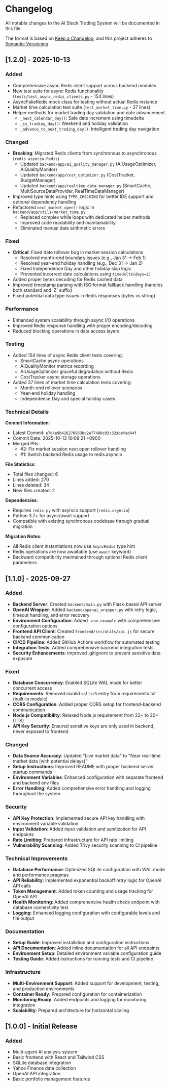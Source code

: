 # Changelog

All notable changes to the AI Stock Trading System will be documented in this file.

The format is based on [Keep a Changelog](https://keepachangelog.com/en/1.0.0/),
and this project adheres to [Semantic Versioning](https://semver.org/spec/v2.0.0.html).

## [1.2.0] - 2025-10-13

### Added
- Comprehensive async Redis client support across backend modules
- New test suite for async Redis functionality (`tests/test_async_redis_clients.py` - 154 lines)
- AsyncFakeRedis mock class for testing without actual Redis instance
- Market time calculation test suite (`test_market_time.py` - 37 lines)
- Helper methods for market trading day validation and date advancement
  - `_next_calendar_day()`: Safe date increment using timedelta
  - `_is_trading_day()`: Weekend and holiday validation
  - `_advance_to_next_trading_day()`: Intelligent trading day navigation

### Changed
- **Breaking**: Migrated Redis clients from synchronous to asynchronous (`redis.asyncio.Redis`)
  - Updated `backend/app/ai_quality_manager.py` (AIUsageOptimizer, AIQualityMonitor)
  - Updated `backend/app/cost_optimizer.py` (CostTracker, BudgetManager)
  - Updated `backend/app/realtime_data_manager.py` (SmartCache, MultiSourceDataProvider, RealTimeDataManager)
- Improved type hints using `TYPE_CHECKING` for better IDE support and optional dependency handling
- Refactored `next_market_open()` logic in `backend/app/utils/market_time.py`
  - Replaced complex while loops with dedicated helper methods
  - Improved code readability and maintainability
  - Eliminated manual date arithmetic errors

### Fixed
- **Critical**: Fixed date rollover bug in market session calculations
  - Resolved month-end boundary issues (e.g., Jan 31 → Feb 1)
  - Resolved year-end holiday handling (e.g., Dec 31 → Jan 2)
  - Fixed Independence Day and other holiday skip logic
  - Prevented incorrect date calculations using `timedelta(days=1)`
- Added proper bytes decoding for Redis cached data
- Improved timestamp parsing with ISO format fallback handling (handles both standard and 'Z' suffix)
- Fixed potential data type issues in Redis responses (bytes vs string)

### Performance
- Enhanced system scalability through async I/O operations
- Improved Redis response handling with proper encoding/decoding
- Reduced blocking operations in data access layers

### Testing
- Added 154 lines of async Redis client tests covering:
  - SmartCache async operations
  - AIQualityMonitor metrics recording
  - AIUsageOptimizer graceful degradation without Redis
  - CostTracker async storage operations
- Added 37 lines of market time calculation tests covering:
  - Month-end rollover scenarios
  - Year-end holiday handling
  - Independence Day and special holiday cases

### Technical Details

**Commit Information**:
- Latest Commit: `e7d4e9b416276953bd2e77480c93c32abbfad44f`
- Commit Date: 2025-10-13 10:09:21 +0900
- Merged PRs: 
  - #2: Fix market session next open rollover handling
  - #1: Switch backend Redis usage to redis.asyncio

**File Statistics**:
- Total files changed: 6
- Lines added: 270
- Lines deleted: 34
- New files created: 2

**Dependencies**:
- Requires `redis-py` with asyncio support (`redis.asyncio`)
- Python 3.7+ for async/await support
- Compatible with existing synchronous codebase through gradual migration

**Migration Notes**:
- All Redis client instantiations now use `AsyncRedis` type hint
- Redis operations are now awaitable (use `await` keyword)
- Backward compatibility maintained through optional Redis client parameters

## [1.1.0] - 2025-09-27

### Added
- **Backend Server**: Created `backend/main.py` with Flask-based API server
- **OpenAI Wrapper**: Added `backend/openai_wrapper.py` with retry logic, timeout handling, and error recovery
- **Environment Configuration**: Added `.env.example` with comprehensive configuration options
- **Frontend API Client**: Created `frontend/src/utils/api.js` for secure backend communication
- **CI/CD Pipeline**: Added GitHub Actions workflow for automated testing
- **Integration Tests**: Added comprehensive backend integration tests
- **Security Enhancements**: Improved .gitignore to prevent sensitive data exposure

### Fixed
- **Database Concurrency**: Enabled SQLite WAL mode for better concurrent access
- **Requirements**: Removed invalid `sqlite3` entry from requirements.txt (built-in module)
- **CORS Configuration**: Added proper CORS setup for frontend-backend communication
- **Node.js Compatibility**: Relaxed Node.js requirement from 22+ to 20+ (LTS)
- **API Key Security**: Ensured sensitive keys are only used in backend, never exposed to frontend

### Changed
- **Data Source Accuracy**: Updated "Live market data" to "Near real-time market data (with potential delays)"
- **Setup Instructions**: Improved README with proper backend server startup commands
- **Environment Variables**: Enhanced configuration with separate frontend and backend env files
- **Error Handling**: Added comprehensive error handling and logging throughout the system

### Security
- **API Key Protection**: Implemented secure API key handling with environment variable validation
- **Input Validation**: Added input validation and sanitization for API endpoints
- **Rate Limiting**: Prepared infrastructure for API rate limiting
- **Vulnerability Scanning**: Added Trivy security scanning to CI pipeline

### Technical Improvements
- **Database Performance**: Optimized SQLite configuration with WAL mode and performance pragmas
- **API Reliability**: Implemented exponential backoff retry logic for OpenAI API calls
- **Token Management**: Added token counting and usage tracking for OpenAI API
- **Health Monitoring**: Added comprehensive health check endpoint with database connectivity test
- **Logging**: Enhanced logging configuration with configurable levels and file output

### Documentation
- **Setup Guide**: Improved installation and configuration instructions
- **API Documentation**: Added inline documentation for all API endpoints
- **Environment Setup**: Detailed environment variable configuration guide
- **Testing Guide**: Added instructions for running tests and CI pipeline

### Infrastructure
- **Multi-Environment Support**: Added support for development, testing, and production environments
- **Container Ready**: Prepared configuration for containerization
- **Monitoring Ready**: Added endpoints and logging for monitoring integration
- **Scalability**: Prepared architecture for horizontal scaling

## [1.0.0] - Initial Release

### Added
- Multi-agent AI analysis system
- Basic frontend with React and Tailwind CSS
- SQLite database integration
- Yahoo Finance data collection
- OpenAI API integration
- Basic portfolio management features
